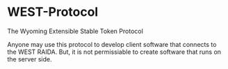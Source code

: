 # WEST-Protocol
The Wyoming Extensible Stable Token Protocol

Anyone may use this protocol to develop client software that connects to the WEST RAIDA. But, it is not permissiable to create software that runs on the server side. 


